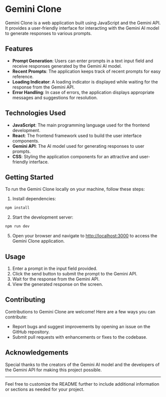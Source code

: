 
# Gemini Clone

Gemini Clone is a web application built using JavaScript and the Gemini API. It provides a user-friendly interface for interacting with the Gemini AI model to generate responses to various prompts.

## Features

- **Prompt Generation**: Users can enter prompts in a text input field and receive responses generated by the Gemini AI model.
- **Recent Prompts**: The application keeps track of recent prompts for easy reference.
- **Loading Indicator**: A loading indicator is displayed while waiting for the response from the Gemini API.
- **Error Handling**: In case of errors, the application displays appropriate messages and suggestions for resolution.

## Technologies Used

- **JavaScript**: The main programming language used for the frontend development.
- **React**: The frontend framework used to build the user interface components.
- **Gemini API**: The AI model used for generating responses to user prompts.
- **CSS**: Styling the application components for an attractive and user-friendly interface.

## Getting Started

To run the Gemini Clone locally on your machine, follow these steps:

1. Install dependencies:

```bash
npm install
```

2. Start the development server:

```bash
npm run dev
```

5. Open your browser and navigate to [http://localhost:3000](http://localhost:3000) to access the Gemini Clone application.

## Usage

1. Enter a prompt in the input field provided.
2. Click the send button to submit the prompt to the Gemini API.
3. Wait for the response from the Gemini API.
4. View the generated response on the screen.

## Contributing

Contributions to Gemini Clone are welcome! Here are a few ways you can contribute:

- Report bugs and suggest improvements by opening an issue on the GitHub repository.
- Submit pull requests with enhancements or fixes to the codebase.

## Acknowledgements

Special thanks to the creators of the Gemini AI model and the developers of the Gemini API for making this project possible.

---

Feel free to customize the README further to include additional information or sections as needed for your project.
